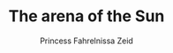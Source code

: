 ---
title: "The arena of the Sun"
year: "1954"
subtitle: "Princess Fahrelnissa Zeid"
displayImg: "img/covers/The arena of the Sun, 1954, Princess Fahrelnissa Zeid.jpg"
isArtworkInfo: 1
url: "https://www.wikiart.org/en/Search/The arena of the Sun%20Princess Fahrelnissa Zeid"
newTab: 1
---